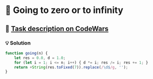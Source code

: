 # 📝 Going to zero or to infinity

## 🔗 [Task description on CodeWars](https://www.codewars.com/kata/55a29405bc7d2efaff00007c)

### 💡 Solution

```javascript
function going(n) {
    let res = 0.0, d = 1.0;
    for (let i = 1; i <= n; i++) { d *= i; res /= i; res += 1; }
    return +String(res.toFixed(7)).replace(/\d$/g, '');
}
```

